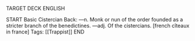 TARGET DECK
ENGLISH

START
Basic
Cistercian
Back: —n. Monk or nun of the order founded as a stricter branch of the benedictines. —adj. Of the cistercians. [french cîteaux in france]
Tags: [[Trappist]]
END
